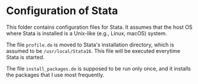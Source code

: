 # Configuration of Stata

This folder contains configuration files for Stata.
It assumes that the host OS where Stata is installed is a Unix-like (e.g., Linux, macOS) system.

The file `profile.do` is moved to Stata's installation directory, which is assumed to be `/usr/local/Stata16`.
This file will be executed everytime Stata is started.

The file `install_packages.do` is supposed to be run only once, and it installs the packages that I use most frequently.
